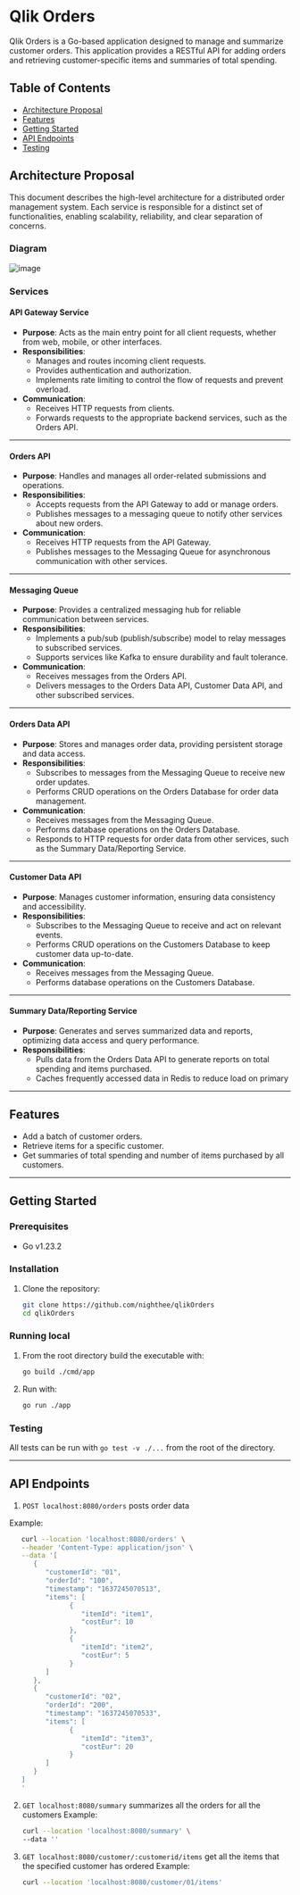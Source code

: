 # Qlik Orders

Qlik Orders is a Go-based application designed to manage and summarize customer orders. This application provides a RESTful API for adding orders and retrieving customer-specific items and summaries of total spending.

## Table of Contents

- [Architecture Proposal](#architecture-proposal)
- [Features](#features)
- [Getting Started](#getting-started)
- [API Endpoints](#api-endpoints)
- [Testing](#testing)

## Architecture Proposal

This document describes the high-level architecture for a distributed order management system. Each service is responsible for a distinct set of functionalities, enabling scalability, reliability, and clear separation of concerns.

### Diagram
![image](ArchitecturePurposalDiagram.png)

### Services

#### API Gateway Service

- **Purpose**: Acts as the main entry point for all client requests, whether from web, mobile, or other interfaces.
- **Responsibilities**:
  - Manages and routes incoming client requests.
  - Provides authentication and authorization.
  - Implements rate limiting to control the flow of requests and prevent overload.
- **Communication**:
  - Receives HTTP requests from clients.
  - Forwards requests to the appropriate backend services, such as the Orders API.

---

#### Orders API

- **Purpose**: Handles and manages all order-related submissions and operations.
- **Responsibilities**:
  - Accepts requests from the API Gateway to add or manage orders.
  - Publishes messages to a messaging queue to notify other services about new orders.
- **Communication**:
  - Receives HTTP requests from the API Gateway.
  - Publishes messages to the Messaging Queue for asynchronous communication with other services.

---

#### Messaging Queue

- **Purpose**: Provides a centralized messaging hub for reliable communication between services.
- **Responsibilities**:
  - Implements a pub/sub (publish/subscribe) model to relay messages to subscribed services.
  - Supports services like Kafka to ensure durability and fault tolerance.
- **Communication**:
  - Receives messages from the Orders API.
  - Delivers messages to the Orders Data API, Customer Data API, and other subscribed services.

---

#### Orders Data API

- **Purpose**: Stores and manages order data, providing persistent storage and data access.
- **Responsibilities**:
  - Subscribes to messages from the Messaging Queue to receive new order updates.
  - Performs CRUD operations on the Orders Database for order data management.
- **Communication**:
  - Receives messages from the Messaging Queue.
  - Performs database operations on the Orders Database.
  - Responds to HTTP requests for order data from other services, such as the Summary Data/Reporting Service.

---

#### Customer Data API

- **Purpose**: Manages customer information, ensuring data consistency and accessibility.
- **Responsibilities**:
  - Subscribes to the Messaging Queue to receive and act on relevant events.
  - Performs CRUD operations on the Customers Database to keep customer data up-to-date.
- **Communication**:
  - Receives messages from the Messaging Queue.
  - Performs database operations on the Customers Database.

---

#### Summary Data/Reporting Service

- **Purpose**: Generates and serves summarized data and reports, optimizing data access and query performance.
- **Responsibilities**:
  - Pulls data from the Orders Data API to generate reports on total spending and items purchased.
  - Caches frequently accessed data in Redis to reduce load on primary

---

## Features

- Add a batch of customer orders.
- Retrieve items for a specific customer.
- Get summaries of total spending and number of items purchased by all customers.

---

## Getting Started

### Prerequisites

- Go v1.23.2

### Installation

1. Clone the repository:

   ```bash
   git clone https://github.com/nighthee/qlikOrders
   cd qlikOrders
   ```

### Running local

1. From the root directory build the executable with:
   
   ```bash
   go build ./cmd/app
   ```

2. Run with:
   
   ```bash
   go run ./app
   ```

### Testing

All tests can be run with `go test -v ./...` from the root of the directory.

---

## API Endpoints

1. `POST localhost:8080/orders` posts order data

Example:

   ```bash
      curl --location 'localhost:8080/orders' \
      --header 'Content-Type: application/json' \
      --data '[
         {
            "customerId": "01",
            "orderId": "100",
            "timestamp": "1637245070513",
            "items": [
                  {
                     "itemId": "item1",
                     "costEur": 10
                  },
                  {
                     "itemId": "item2",
                     "costEur": 5
                  }
            ]
         },
         {
            "customerId": "02",
            "orderId": "200",
            "timestamp": "1637245070533",
            "items": [
                  {
                     "itemId": "item3",
                     "costEur": 20
                  }
            ]
         }
      ]
      '
   ```


2. `GET localhost:8080/summary` summarizes all the orders for all the customers
Example:
   ```bash
   curl --location 'localhost:8080/summary' \
   --data ''
   ```

3. `GET localhost:8080/customer/:customerid/items` get all the items that the specified customer has ordered
Example:
   ```bash
   curl --location 'localhost:8080/customer/01/items'
   ```